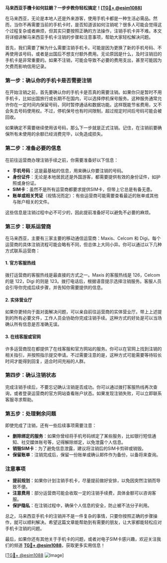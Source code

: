 **马来西亚手機卡如何註銷？一步步教你轻松搞定！[[TG💪+ @esim1088](https://t.me/s/esim1088)]**

在马来西亚，无论是本地人还是外来游客，使用手机卡都是一种生活必需品。然而，当你不再需要当前的手机卡时，是否知道该如何注销呢？很多人可能会觉得这个过程复杂或者麻烦，但其实只要按照正确的方法操作，注销手机卡并不难。本文将详细讲解马来西亚手机卡注销的步骤和注意事项，帮助大家轻松解决问题。

首先，我们需要了解为什么需要注销手机卡。可能是因为更换了新的手机号码、不再使用该号码，或者是出国后不想支付额外费用。无论原因是什么，及时注销旧的手机卡是非常重要的。如果不注销，可能会导致不必要的费用支出，甚至可能因为欠费而影响信用记录。

### **第一步：确认你的手机卡是否需要注销**
在开始注销之前，首先要确认你的手机卡是否真的需要注销。如果你只是暂时不用手机卡，比如出国旅行或长期不在国内，可以选择停机保号服务。这种服务通常允许你在一定时间内保留号码，同时暂停通话和数据功能。这样既能节省费用，又不会失去号码使用权。不过，停机保号也有时间限制，超过规定时间后号码可能会被回收。

如果确定不需要继续使用该号码，那么下一步就是正式注销。记住，在注销前要确保所有未使用的余额已经消费完毕，以免造成损失。

### **第二步：准备必要的信息**
在前往运营商办理注销手续之前，你需要准备好以下信息：
- **手机号码**：这是最基础的信息，用来确认你要注销的号码。
- **身份证件**：无论是本地居民还是外国游客，都需要提供有效的身份证件，如护照或身份证。
- **SIM卡**：虽然不是所有运营商都要求提供SIM卡，但带上它总是有备无患。
- **账单或相关凭证**（视情况而定）：有些运营商可能需要查看最近的账单或其他与账户相关的文件。

这些信息是注销过程中必不可少的，因此提前准备好可以避免不必要的麻烦。

### **第三步：联系运营商**
在马来西亚，主要有三家主要的移动通信运营商：Maxis、Celcom 和 Digi。每个运营商的具体注销流程可能会略有不同，但总体上大同小异。你可以通过以下几种方式联系运营商：

#### **1. 官方客服热线**
拨打运营商的客服热线是最直接的方式之一。Maxis 的客服热线是 126，Celcom 的是 122，Digi 的则是 123。拨打电话后，根据语音提示选择注销服务。客服人员会引导你完成后续步骤，并告知你需要提供的信息。

#### **2. 实体营业厅**
如果你更倾向于面对面解决问题，可以亲自前往运营商的实体营业厅。带上上述提到的所有必要文件，工作人员会协助你完成注销手续。这种方式的好处是可以当场确认所有信息是否准确无误。

#### **3. 在线客服或官网**
许多运营商现在都提供了在线客服和官方网站的服务。你可以在官网上找到注销的相关指引，并按照指示提交申请。不过需要注意的是，这种方式可能需要等待较长时间才能得到回复，适合时间充裕的人群。

### **第四步：确认注销状态**
完成注销手续后，不要忘记确认注销是否成功。你可以通过拨打客服热线再次查询，或者登录运营商的官方网站查看账户状态。如果发现注销失败，可以立即联系客服寻求帮助。

### **第五步：处理剩余问题**
即使完成了注销，还有一些后续事项需要注意：
- **删除绑定的服务**：如果你曾经将手机号码绑定了某些服务，比如银行短信通知、社交媒体账号等，记得解除绑定，以免泄露个人信息。
- **销毁SIM卡**：为了避免信息泄露，建议将注销后的SIM卡剪碎或销毁。
- **保留账单**：注销完成后，保留一份账单或确认邮件作为备份，以备将来查询。

### **注意事项**
- **提前规划**：如果你计划注销手机卡，尽量提前做好安排，以免因突然注销而导致不便。
- **注意费用**：部分运营商可能会收取一定的注销手续费，具体金额可以咨询客服。
- **保护隐私**：在注销过程中，确保个人信息的安全，防止被不法分子利用。

总之，马来西亚手机卡的注销并不是一件复杂的事情，只要你按照正确的步骤操作，就可以顺利解决。希望这篇文章能帮助到有需要的朋友，让大家都能轻松应对手机卡注销的问题。

最后，如果你还有其他关于手机卡的问题，或者对电子SIM卡感兴趣，欢迎关注我们的频道 **[TG💪+ @esim1088](https://t.me/s/esim1088)**，获取更多实用信息！

[[TG💪+ @esim1088](https://t.me/s/esim1088) ![Image](https://i.postimg.cc/4NQfJmqS/Snipaste-2025-05-13-00-14-12.png)]